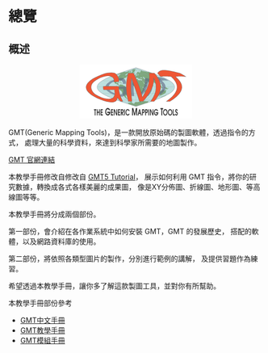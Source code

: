 
# 總覽

## 概述

<p align="center">
  <img src="/fig/1_logo-gmt5.png"/>
</p>

GMT(Generic Mapping Tools)，是一款開放原始碼的製圖軟體，透過指令的方式，
處理大量的科學資料，來達到科學家所需要的地圖製作。

[GMT 官網連結](https://www.generic-mapping-tools.org/)

本教學手冊修改自修改自
[GMT5 Tutorial](https://jimmytseng79.github.io/GMT5_tutorials/)，
展示如何利用 GMT 指令，將你的研究數據，轉換成各式各樣美麗的成果圖，
像是XY分佈圖、折線圖、地形圖、等高線圖等等。

本教學手冊將分成兩個部份。

第一部份，會介紹在各作業系統中如何安裝 GMT，GMT 的發展歷史，
搭配的軟體，以及網路資料庫的使用。

第二部份，將依照各類型圖片的製作，分別進行範例的講解，
及提供習題作為練習。

希望透過本教學手冊，讓你多了解這款製圖工具，並對你有所幫助。

本教學手冊部份參考

* [GMT中文手冊](http://docs.gmt-china.org/index.html)
* [GMT教學手冊](http://gmt-tutorials.org/)
* [GMT模組手冊](http://modules.gmt-china.org/index.html)


